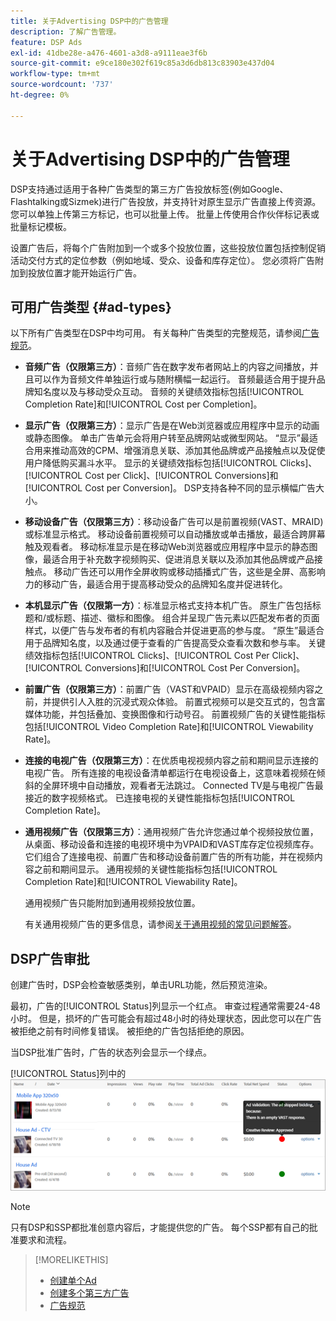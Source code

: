 ```yaml
---
title: 关于Advertising DSP中的广告管理
description: 了解广告管理。
feature: DSP Ads
exl-id: 41dbe28e-a476-4601-a3d8-a9111eae3f6b
source-git-commit: e9ce180e302f619c85a3d6db813c83903e437d04
workflow-type: tm+mt
source-wordcount: '737'
ht-degree: 0%

---
```


# 关于Advertising DSP中的广告管理

<!-- add "The Ads View (Dashboard?)" section -->

DSP支持通过适用于各种广告类型的第三方广告投放标签(例如Google、Flashtalking或Sizmek)进行广告投放，并支持针对原生显示广告直接上传资源。 您可以单独上传第三方标记，也可以批量上传。 批量上传使用合作伙伴标记表或批量标记模板。

<!-- The bulk upload feature requires you to either a) upload DoubleClick and Flashtalking tag sheets or b) download a template, input your tags into the template, and then re-upload the template. -->
<!-- need a list of all supported third-party ad servers; see file in future-tbd folder -->

设置广告后，将每个广告附加到一个或多个投放位置，这些投放位置包括控制促销活动交付方式的定位参数（例如地域、受众、设备和库存定位）。 您必须将广告附加到投放位置才能开始运行广告。

## 可用广告类型 {#ad-types}

以下所有广告类型在DSP中均可用。 有关每种广告类型的完整规范，请参阅[广告规范](ad-specs.md)。

* **音频广告（仅限第三方）**：音频广告在数字发布者网站上的内容之间播放，并且可以作为音频文件单独运行或与随附横幅一起运行。 音频最适合用于提升品牌知名度以及与移动受众互动。 音频的关键绩效指标包括[!UICONTROL Completion Rate]和[!UICONTROL Cost per Completion]。

* **显示广告（仅限第三方）**：显示广告是在Web浏览器或应用程序中显示的动画或静态图像。 单击广告单元会将用户转至品牌网站或微型网站。 “显示”最适合用来推动高效的CPM、增强消息关联、添加其他品牌或产品接触点以及促使用户降低购买漏斗水平。 显示的关键绩效指标包括[!UICONTROL Clicks]、[!UICONTROL Cost per Click]、[!UICONTROL Conversions]和[!UICONTROL Cost per Conversion]。 DSP支持各种不同的显示横幅广告大小。

* **移动设备广告（仅限第三方）**：移动设备广告可以是前置视频(VAST、MRAID)或标准显示格式。 移动设备前置视频可以自动播放或单击播放，最适合跨屏幕触及观看者。 移动标准显示是在移动Web浏览器或应用程序中显示的静态图像，最适合用于补充数字视频购买、促进消息关联以及添加其他品牌或产品接触点。 移动广告还可以用作全屏收购或移动插播式广告，这些是全屏、高影响力的移动广告，最适合用于提高移动受众的品牌知名度并促进转化。

* **本机显示广告（仅限第一方）**：标准显示格式支持本机广告。 原生广告包括标题和/或标题、描述、徽标和图像。 组合并呈现广告元素以匹配发布者的页面样式，以便广告与发布者的有机内容融合并促进更高的参与度。 “原生”最适合用于品牌知名度，以及通过便于查看的广告提高受众查看次数和参与率。 关键绩效指标包括[!UICONTROL Clicks]、[!UICONTROL Cost Per Click]、[!UICONTROL Conversions]和[!UICONTROL Cost Per Conversion]。

* **前置广告（仅限第三方）**：前置广告（VAST和VPAID）显示在高级视频内容之前，并提供引人入胜的沉浸式观众体验。 前置式视频可以是交互式的，包含富媒体功能，并包括叠加、变换图像和行动号召。 前置视频广告的关键性能指标包括[!UICONTROL Video Completion Rate]和[!UICONTROL Viewability Rate]。

* **连接的电视广告（仅限第三方）**：在优质电视视频内容之前和期间显示连接的电视广告。 所有连接的电视设备清单都运行在电视设备上，这意味着视频在倾斜的全屏环境中自动播放，观看者无法跳过。 Connected TV是与电视广告最接近的数字视频格式。 已连接电视的关键性能指标包括[!UICONTROL Completion Rate]。

* **通用视频广告（仅限第三方）**：通用视频广告允许您通过单个视频投放位置，从桌面、移动设备和连接的电视环境中为VPAID和VAST库存定位视频库存。 它们组合了连接电视、前置广告和移动设备前置广告的所有功能，并在视频内容之前和期间显示。 通用视频的关键性能指标包括[!UICONTROL Completion Rate]和[!UICONTROL Viewability Rate]。

  通用视频广告只能附加到通用视频投放位置。

  有关通用视频广告的更多信息，请参阅[关于通用视频的常见问题解答](/help/dsp/campaign-management/faq-universal-video.md)。

## DSP广告审批

创建广告时，DSP会检查敏感类别，单击URL功能，然后预览渲染。

最初，广告的[!UICONTROL Status]列显示一个红点。 审查过程通常需要24-48小时。 但是，损坏的广告可能会有超过48小时的待处理状态，因此您可以在广告被拒绝之前有时间修复错误。 被拒绝的广告包括拒绝的原因。

当DSP批准广告时，广告的状态列会显示一个绿点。

[!UICONTROL Status]列中的![审批指示器](/help/dsp/assets/ad-approval-status.png)

>[!NOTE]
>
>只有DSP和SSP都批准创意内容后，才能提供您的广告。 每个SSP都有自己的批准要求和流程。

>[!MORELIKETHIS]
>
>* [创建单个Ad](ad-create.md)
>* [创建多个第三方广告](ad-create-multiple.md)
>* [广告规范](ad-specs.md)
